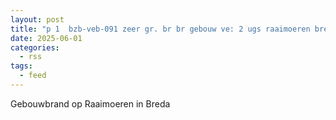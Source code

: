 ```yaml
---
layout: post
title: "p 1  bzb-veb-091 zeer gr. br br gebouw ve: 2 ugs raaimoeren breda 200125 200129 200022"
date: 2025-06-01
categories: 
  - rss
tags: 
  - feed
---
```


Gebouwbrand op Raaimoeren in Breda
